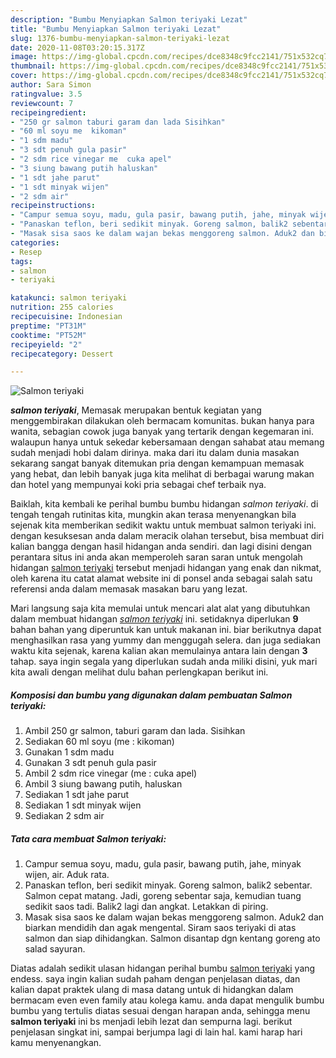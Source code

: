 ```yaml
---
description: "Bumbu Menyiapkan Salmon teriyaki Lezat"
title: "Bumbu Menyiapkan Salmon teriyaki Lezat"
slug: 1376-bumbu-menyiapkan-salmon-teriyaki-lezat
date: 2020-11-08T03:20:15.317Z
image: https://img-global.cpcdn.com/recipes/dce8348c9fcc2141/751x532cq70/salmon-teriyaki-foto-resep-utama.jpg
thumbnail: https://img-global.cpcdn.com/recipes/dce8348c9fcc2141/751x532cq70/salmon-teriyaki-foto-resep-utama.jpg
cover: https://img-global.cpcdn.com/recipes/dce8348c9fcc2141/751x532cq70/salmon-teriyaki-foto-resep-utama.jpg
author: Sara Simon
ratingvalue: 3.5
reviewcount: 7
recipeingredient:
- "250 gr salmon taburi garam dan lada Sisihkan"
- "60 ml soyu me  kikoman"
- "1 sdm madu"
- "3 sdt penuh gula pasir"
- "2 sdm rice vinegar me  cuka apel"
- "3 siung bawang putih haluskan"
- "1 sdt jahe parut"
- "1 sdt minyak wijen"
- "2 sdm air"
recipeinstructions:
- "Campur semua soyu, madu, gula pasir, bawang putih, jahe, minyak wijen, air. Aduk rata."
- "Panaskan teflon, beri sedikit minyak. Goreng salmon, balik2 sebentar. Salmon cepat matang. Jadi, goreng sebentar saja, kemudian tuang sedikit saos tadi. Balik2 lagi dan angkat. Letakkan di piring."
- "Masak sisa saos ke dalam wajan bekas menggoreng salmon. Aduk2 dan biarkan mendidih dan agak mengental. Siram saos teriyaki di atas salmon dan siap dihidangkan. Salmon disantap dgn kentang goreng ato salad sayuran."
categories:
- Resep
tags:
- salmon
- teriyaki

katakunci: salmon teriyaki 
nutrition: 255 calories
recipecuisine: Indonesian
preptime: "PT31M"
cooktime: "PT52M"
recipeyield: "2"
recipecategory: Dessert

---
```



![Salmon teriyaki](https://img-global.cpcdn.com/recipes/dce8348c9fcc2141/751x532cq70/salmon-teriyaki-foto-resep-utama.jpg)

<b><i>salmon teriyaki</i></b>, Memasak merupakan bentuk kegiatan yang menggembirakan dilakukan oleh bermacam komunitas. bukan hanya para wanita, sebagian cowok juga banyak yang tertarik dengan kegemaran ini. walaupun hanya untuk sekedar kebersamaan dengan sahabat atau memang sudah menjadi hobi dalam dirinya. maka dari itu dalam dunia masakan sekarang sangat banyak ditemukan pria dengan kemampuan memasak yang hebat, dan lebih banyak juga kita melihat di berbagai warung makan dan hotel yang mempunyai koki pria sebagai chef terbaik nya.



Baiklah, kita kembali ke perihal bumbu bumbu hidangan <i>salmon teriyaki</i>. di tengah tengah rutinitas kita, mungkin akan terasa menyenangkan bila sejenak kita memberikan sedikit waktu untuk membuat salmon teriyaki ini. dengan kesuksesan anda dalam meracik olahan tersebut, bisa membuat diri kalian bangga dengan hasil hidangan anda sendiri. dan lagi disini dengan perantara situs ini anda akan memperoleh saran saran untuk mengolah hidangan <u>salmon teriyaki</u> tersebut menjadi hidangan yang enak dan nikmat, oleh karena itu catat alamat website ini di ponsel anda sebagai salah satu referensi anda dalam memasak masakan baru yang lezat.


Mari langsung saja kita memulai untuk mencari alat alat yang dibutuhkan dalam membuat hidangan <u><i>salmon teriyaki</i></u> ini. setidaknya diperlukan <b>9</b> bahan bahan yang diperuntuk kan untuk makanan ini. biar berikutnya dapat menghasilkan rasa yang yummy dan menggugah selera. dan juga sediakan waktu kita sejenak, karena kalian akan memulainya antara lain dengan <b>3</b> tahap. saya ingin segala yang diperlukan sudah anda miliki disini, yuk mari kita awali dengan melihat dulu bahan perlengkapan berikut ini.

<!--inarticleads1-->

##### Komposisi dan bumbu yang digunakan dalam pembuatan Salmon teriyaki:

1. Ambil 250 gr salmon, taburi garam dan lada. Sisihkan
1. Sediakan 60 ml soyu (me : kikoman)
1. Gunakan 1 sdm madu
1. Gunakan 3 sdt penuh gula pasir
1. Ambil 2 sdm rice vinegar (me : cuka apel)
1. Ambil 3 siung bawang putih, haluskan
1. Sediakan 1 sdt jahe parut
1. Sediakan 1 sdt minyak wijen
1. Sediakan 2 sdm air




<!--inarticleads2-->

##### Tata cara membuat Salmon teriyaki:

1. Campur semua soyu, madu, gula pasir, bawang putih, jahe, minyak wijen, air. Aduk rata.
1. Panaskan teflon, beri sedikit minyak. Goreng salmon, balik2 sebentar. Salmon cepat matang. Jadi, goreng sebentar saja, kemudian tuang sedikit saos tadi. Balik2 lagi dan angkat. Letakkan di piring.
1. Masak sisa saos ke dalam wajan bekas menggoreng salmon. Aduk2 dan biarkan mendidih dan agak mengental. Siram saos teriyaki di atas salmon dan siap dihidangkan. Salmon disantap dgn kentang goreng ato salad sayuran.




Diatas adalah sedikit ulasan hidangan perihal bumbu <u>salmon teriyaki</u> yang endess. saya ingin kalian sudah paham dengan penjelasan diatas, dan kalian dapat praktek ulang di masa datang untuk di hidangkan dalam bermacam even even family atau kolega kamu. anda dapat mengulik bumbu bumbu yang tertulis diatas sesuai dengan harapan anda, sehingga menu <b>salmon teriyaki</b> ini bs menjadi lebih lezat dan sempurna lagi. berikut penjelasan singkat ini, sampai berjumpa lagi di lain hal. kami harap hari kamu menyenangkan.

